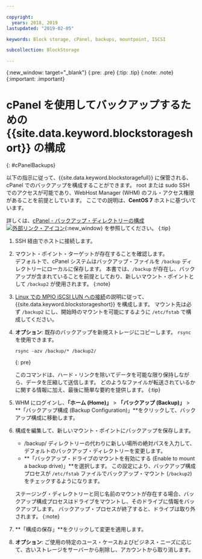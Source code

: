 ```yaml
---

copyright:
  years: 2018, 2019
lastupdated: "2019-02-05"

keywords: Block storage, cPanel, backups, mountpoint, ISCSI

subcollection: BlockStorage

---
```

{:new_window: target="_blank"}
{:pre: .pre}
{:tip: .tip}
{:note: .note}
{:important: .important}

# cPanel を使用してバックアップするための {{site.data.keyword.blockstorageshort}} の構成
{: #cPanelBackups}

以下の指示に従って、{{site.data.keyword.blockstoragefull}} に保管される、cPanel でのバックアップを構成することができます。 root または sudo SSH でのアクセスが可能であり、WebHost Manager (WHM) のフル・アクセス権限があることを前提としています。 ここでの説明は、**CentOS 7** ホストに基づいています。

詳しくは、[cPanel - バックアップ・ディレクトリーの構成 ![外部リンク・アイコン](../../icons/launch-glyph.svg "外部リンク・アイコン")](https://docs.cpanel.net/display/68Docs/Backup+Configuration#BackupConfiguration-ConfigureBackupDirectory){:new_window} を参照してください。
{:tip}

1. SSH 経由でホストに接続します。

2. マウント・ポイント・ターゲットが存在することを確認します。 <br />
   デフォルトで、cPanel システムはバックアップ・ファイルを `/backup` ディレクトリーにローカルに保存します。 本書では、`/backup` が存在し、バックアップが含まれていることを前提としており、新しいマウント・ポイントとして `/backup2` が使用されます。
   {:note}

3. [Linux での MPIO iSCSI LUN への接続](accessing_block_storage_linux.html)の説明に従って、{{site.data.keyword.blockstorageshort}} を構成します。 マウント先は必ず `/backup2` にし、開始時のマウントを可能にするように `/etc/fstab` で構成してください。

4. **オプション**: 既存のバックアップを新規ストレージにコピーします。 `rsync` を使用できます。
   ```
   rsync -azv /backup/* /backup2/
   ```
   {: pre}

    このコマンドは、ハード・リンクを除いてデータを可能な限り保持しながら、データを圧縮して送信します。 どのようなファイルが転送されているかに関する情報に加え、最後に簡単な要約を提供します。
    {:tip}

5. WHM にログインし、**「ホーム (Home)」** > **「バックアップ (Backup)」** > **「バックアップ構成 (Backup Configuration)」**をクリックして、バックアップ構成に移動します。

6. 構成を編集して、新しいマウント・ポイントにバックアップを保存します。
    - /backup/ ディレクトリーの代わりに新しい場所の絶対パスを入力して、デフォルトのバックアップ・ディレクトリーを変更します。
    - **「バックアップ・ドライブのマウントを有効にする (Enable to mount a backup drive)」**を選択します。 この設定により、バックアップ構成プロセスが `/etc/fstab` ファイルでバックアップ・マウント (`/backup2`) をチェックするようになります。 <br />

    ステージング・ディレクトリーと同じ名前のマウントが存在する場合、バックアップ構成プロセスはドライブをマウントし、そのドライブに情報をバックアップします。 バックアップ・プロセスが終了すると、ドライブは取り外されます。
    {:note}

7. **「構成の保存」**をクリックして変更を適用します。

8. **オプション**: ご使用の特定のユース・ケースおよびビジネス・ニーズに応じて、古いストレージをサーバーから削除し、アカウントから取り消します。
